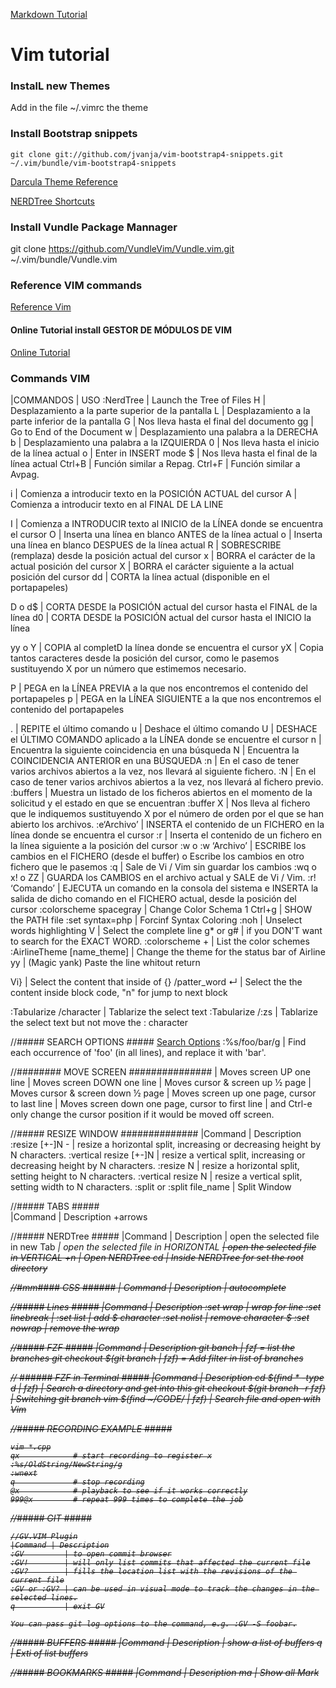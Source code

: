 [Markdown Tutorial](https://github.com/adam-p/markdown-here/wiki/Markdown-Cheatsheet#links)
# Vim tutorial
### InstalL new Themes
Add in the file ~/.vimrc the theme
### Install Bootstrap snippets
```console
git clone git://github.com/jvanja/vim-bootstrap4-snippets.git ~/.vim/bundle/vim-bootstrap4-snippets

```

[Darcula Theme Reference](https://github.com/doums/darcula)

[NERDTree Shortcuts](https://www.cheatography.com/stepk/cheat-sheets/vim-nerdtree/)

### Install Vundle Package Mannager
git clone https://github.com/VundleVim/Vundle.vim.git ~/.vim/bundle/Vundle.vim

### Reference VIM commands
[Reference Vim ](https://www.cs.oberlin.edu/~kuperman/help/vim/home.html)

#### Online Tutorial install GESTOR DE MÓDULOS DE VIM
[Online Tutorial](https://voragine.net/linux/instalar-vundle-gestor-modulos-vim)

### Commands VIM
|COMMANDOS                     | USO
:NerdTree                      | Launch the Tree of Files
H                              | Desplazamiento a la parte superior de la pantalla
L                              | Desplazamiento a la parte inferior de la pantalla
G                              | Nos lleva hasta el final del documento
gg                             | Go to End of the Document
w                              | Desplazamiento una palabra a la DERECHA
b                              | Desplazamiento una palabra a la IZQUIERDA
0                              | Nos lleva hasta el inicio de la línea actual
o                              | Enter in INSERT mode
$                              | Nos lleva hasta el final de la línea actual
Ctrl+B                         | Función similar a Repag.
Ctrl+F                         | Función similar a Avpag.

i                              | Comienza a introducir texto en la POSICIÓN ACTUAL del cursor
A                              | Comienza a introducir texto en al FINAL DE LA LINE

I                              | Comienza a INTRODUCIR texto al INICIO de la LÍNEA donde se encuentra el cursor
O                              | Inserta una línea en blanco ANTES de la línea actual
o                              | Inserta una línea en blanco DESPUES de la línea actual
R                              | SOBRESCRIBE (remplaza) desde la posición actual del cursor
x                              | BORRA el carácter de la actual posición del cursor
X                              | BORRA el carácter siguiente a la actual posición del cursor
dd                             | CORTA la línea actual (disponible en el portapapeles)

D o d$                         | CORTA DESDE la POSICIÓN actual del cursor hasta el FINAL de la línea
d0                             | CORTA DESDE la POSICIÓN actual del cursor hasta el INICIO la línea

yy o Y                         | COPIA al completD la línea donde se encuentra el cursor
yX                             | Copia tantos caracteres desde la posición del cursor, como le pasemos sustituyendo X por un número que estimemos necesario.

P                              | PEGA en la LÍNEA PREVIA a la que nos encontremos el contenido del portapapeles
p                              | PEGA en la LÍNEA SIGUIENTE a la que nos encontremos el contenido del portapapeles

.                              | REPITE el último comando
u                              | Deshace el último comando
U                              | DESHACE el ÚLTIMO COMANDO aplicado a la LÍNEA donde se encuentre el cursor
n                              | Encuentra la siguiente coincidencia en una búsqueda
N                              | Encuentra la COINCIDENCIA ANTERIOR en una BÚSQUEDA
:n                             | En el caso de tener varios archivos abiertos a la vez, nos llevará al siguiente fichero.
:N                             | En el caso de tener varios archivos abiertos a la vez, nos llevará al fichero previo.
:buffers                       | Muestra un listado de los ficheros abiertos en el momento de la solicitud y el estado en que se encuentran
:buffer X                      | Nos lleva al fichero que le indiquemos sustituyendo X por el número de orden por el que se han abierto los archivos.
:e‘Archivo’                    | INSERTA el contenido de un FICHERO en la línea donde se encuentra el cursor
:r                             | Inserta el contenido de un fichero en la línea siguiente a la posición del cursor
:w o :w ‘Archivo’              | ESCRIBE los cambios en el FICHERO (desde el buffer) o Escribe los cambios en otro fichero que le pasemos
:q                             | Sale de Vi / Vim sin guardar los cambios
:wq o x! o ZZ                  | GUARDA los CAMBIOS en el archivo actual y SALE de Vi / Vim.
:r! ‘Comando’                  | EJECUTA un comando en la consola del sistema e INSERTA la salida de dicho comando en el FICHERO actual, desde la posición del cursor
:colorscheme spacegray         | Change Color Schema
1 Ctrl+g                       | SHOW the PATH file
:set syntax=php                | Forcinf Syntax Coloring
:noh                           | Unselect words highlighting
V                              | Select the complete line
g* or g#                       | if you DON'T want to search for the EXACT WORD.
:colorscheme <C>+<d>           | List the color schemes
:AirlineTheme [name_theme]     | Change the theme for the status bar of Airline
yy                             | (Magic yank) Paste the line whitout return

Vi}                            | Select the content that inside of {}
<VISUAL-LINE>/patter_word ↵    | Select the the content inside block code, "n" for jump to next block 

<VISUAL>:Tabularize /character | Tablarize the select text
<VISUAL>:Tabularize /:zs       | Tablarize the select text but not move the : character

//##### SEARCH OPTIONS #####
[Search Options](https://vim.fandom.com/wiki/Search_and_replace)
:%s/foo/bar/g  | Find each occurrence of 'foo' (in all lines), and replace it with 'bar'.

//######## MOVE SCREEN ###############
<Ctrl-y> | Moves screen UP one line
<Ctrl-e> | Moves screen DOWN one line
<Ctrl-u> | Moves cursor & screen up ½ page
<Ctrl-d> | Moves cursor & screen down ½ page
<Ctrl-b> | Moves screen up one page, cursor to last line
<Ctrl-f> | Moves screen down one page, cursor to first line
<Ctrl-y> | and Ctrl-e only change the cursor position if it would be moved off screen.

//##### RESIZE WINDOW ##############
|Command | Description
:resize [+-]N -            | resize a horizontal split, increasing or decreasing height by N characters.
:vertical resize [+-]N     | resize a vertical split, increasing or decreasing height by N characters.
:resize N                  | resize a horizontal split, setting height to N characters.
:vertical resize N         | resize a vertical split, setting width to N characters.
:split or :split file_name | Split Window

//##### TABS #####      
|Command | Description
<C-t>+arrows

//##### NERDTree #####
|Command | Description
<t>        | open the selected file in new Tab
<i>        | open the selected file in HORIZONTAL
<s>        | open the selected file in VERTICAL
<leader>+n | Open NERDTree
cd         | Inside NERDTree for set the root directory

//#mm#### CSS ######
| Command      | Description
<C-x><C-o> | autocomplete

 //##### Lines #####
|Command | Description
:set wrap      | wrap for line
:set linebreak |
:set list      | add $ character
:set nolist    | remove character $
:set nowrap    | remove the wrap

//##### FZF #####
|Command | Description
git banch                 | fzf = list the branches
git checkout $(git branch | fzf) = Add filter in list of branches

// ###### FZF in Terminal #####
|Command | Description
cd $(find * -type d | fzf)        |   Search a directory and get into this
git checkout $(git branch -r fzf) |   Switching git branch
vim $(find ~/CODE/ | fzf)         |   Search file and open with Vim

//##### RECORDING EXAMPLE #####
```
vim *.cpp
qx            # start recording to register x
:%s/OldString/NewString/g
:wnext
q             # stop recording
@x            # playback to see if it works correctly
999@x         # repeat 999 times to complete the job
```

//##### GIT #####
```
//GV.VIM Plugin
|Command | Description
:GV         | to open commit browser
:GV!        | will only list commits that affected the current file
:GV?        | fills the location list with the revisions of the current file
:GV or :GV? | can be used in visual mode to track the changes in the selected lines.
q           | exit GV

You can pass git log options to the command, e.g. :GV -S foobar.
```

//##### BUFFERS #####
|Command | Description
<C-b> | show a list of buffers
q     | Exti of list buffers

//##### BOOKMARKS #####
|Command | Description
ma | Show all Mark  

